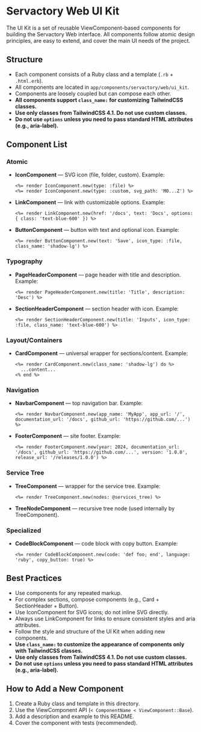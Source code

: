 # Servactory Web UI Kit

The UI Kit is a set of reusable ViewComponent-based components for building the Servactory Web interface. All components follow atomic design principles, are easy to extend, and cover the main UI needs of the project.

## Structure

- Each component consists of a Ruby class and a template (`.rb` + `.html.erb`).
- All components are located in `app/components/servactory/web/ui_kit`.
- Components are loosely coupled but can compose each other.
- **All components support `class_name:` for customizing TailwindCSS classes.**
- **Use only classes from TailwindCSS 4.1. Do not use custom classes.**
- **Do not use `options` unless you need to pass standard HTML attributes (e.g., aria-label).**

## Component List

### Atomic
- **IconComponent** — SVG icon (file, folder, custom). Example:
  ```erb
  <%= render IconComponent.new(type: :file) %>
  <%= render IconComponent.new(type: :custom, svg_path: 'M0...Z') %>
  ```
- **LinkComponent** — link with customizable options. Example:
  ```erb
  <%= render LinkComponent.new(href: '/docs', text: 'Docs', options: { class: 'text-blue-600' }) %>
  ```
- **ButtonComponent** — button with text and optional icon. Example:
  ```erb
  <%= render ButtonComponent.new(text: 'Save', icon_type: :file, class_name: 'shadow-lg') %>
  ```

### Typography
- **PageHeaderComponent** — page header with title and description. Example:
  ```erb
  <%= render PageHeaderComponent.new(title: 'Title', description: 'Desc') %>
  ```
- **SectionHeaderComponent** — section header with icon. Example:
  ```erb
  <%= render SectionHeaderComponent.new(title: 'Inputs', icon_type: :file, class_name: 'text-blue-600') %>
  ```

### Layout/Containers
- **CardComponent** — universal wrapper for sections/content. Example:
  ```erb
  <%= render CardComponent.new(class_name: 'shadow-lg') do %>
    ...content...
  <% end %>
  ```

### Navigation
- **NavbarComponent** — top navigation bar. Example:
  ```erb
  <%= render NavbarComponent.new(app_name: 'MyApp', app_url: '/', documentation_url: '/docs', github_url: 'https://github.com/...') %>
  ```
- **FooterComponent** — site footer. Example:
  ```erb
  <%= render FooterComponent.new(year: 2024, documentation_url: '/docs', github_url: 'https://github.com/...', version: '1.0.0', release_url: '/releases/1.0.0') %>
  ```

### Service Tree
- **TreeComponent** — wrapper for the service tree. Example:
  ```erb
  <%= render TreeComponent.new(nodes: @services_tree) %>
  ```
- **TreeNodeComponent** — recursive tree node (used internally by TreeComponent).

### Specialized
- **CodeBlockComponent** — code block with copy button. Example:
  ```erb
  <%= render CodeBlockComponent.new(code: 'def foo; end', language: 'ruby', copy_button: true) %>
  ```

## Best Practices
- Use components for any repeated markup.
- For complex sections, compose components (e.g., Card + SectionHeader + Button).
- Use IconComponent for SVG icons; do not inline SVG directly.
- Always use LinkComponent for links to ensure consistent styles and aria attributes.
- Follow the style and structure of the UI Kit when adding new components.
- **Use `class_name:` to customize the appearance of components only with TailwindCSS classes.**
- **Use only classes from TailwindCSS 4.1. Do not use custom classes.**
- **Do not use `options` unless you need to pass standard HTML attributes (e.g., aria-label).**

## How to Add a New Component
1. Create a Ruby class and template in this directory.
2. Use the ViewComponent API (`< ComponentName < ViewComponent::Base`).
3. Add a description and example to this README.
4. Cover the component with tests (recommended).
